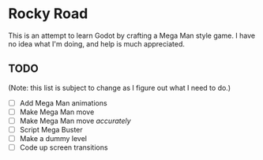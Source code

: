 # Rocky Road

This is an attempt to learn Godot by crafting a Mega Man style game. I have no
idea what I'm doing, and help is much appreciated.

## TODO

(Note: this list is subject to change as I figure out what I need to do.)

- [ ] Add Mega Man animations
- [ ] Make Mega Man move
- [ ] Make Mega Man move _accurately_
- [ ] Script Mega Buster
- [ ] Make a dummy level
- [ ] Code up screen transitions
